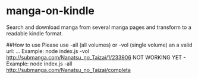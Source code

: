 # manga-on-kindle
Search and download manga from several manga pages and transform to a readable kindle format.

##How to use
Please use -all (all volumes) or -vol (single volume) an a valid url:
...
Example: node index.js -vol http://submanga.com/Nanatsu_no_Taizai/1/233906
NOT WORKING YET - Example: node index.js -all http://submanga.com/Nanatsu_no_Taizai/completa
